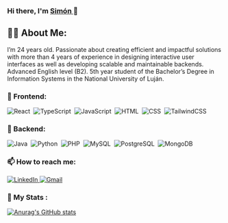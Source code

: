 ### Hi there, I'm <a href="https://github.com/SimonDiLeoGIT"> Simón </a> 👋

## 🙋‍♂️ About Me:

I’m 24 years old. 
Passionate about creating efficient and impactful solutions with more than 4 years of experience in designing interactive user interfaces as well as developing scalable and maintainable backends.
Advanced English level (B2).
5th year student of the Bachelor’s Degree in Information Systems in the National University of Luján.

### 🧰 Frontend:

<div>
  <img src="https://img.shields.io/badge/React-20232A?style=for-the-badge&logo=react&logoColor=61DAFB" title="React" alt="React" />&nbsp;
  <img src="https://img.shields.io/badge/TypeScript-007ACC?style=for-the-badge&logo=typescript&logoColor=white" title="TypeScript" alt="TypeScript"/>&nbsp;
  <img src="https://img.shields.io/badge/JavaScript-20232A?style=for-the-badge&logo=javascript&logoColor=F7DF1E" title="JavaScript" alt="JavaScript"/>&nbsp;
  <img src="https://img.shields.io/badge/HTML5-20232A?style=for-the-badge&logo=html5&logoColor=FDAE15" title="HTML5" alt="HTML"/>&nbsp;
  <img src="https://img.shields.io/badge/CSS3-20232A?style=for-the-badge&logo=css3&logoColor=00ADD3"  title="CSS3" alt="CSS" />&nbsp;
  <img src="https://img.shields.io/badge/Tailwind_CSS-38B2AC?style=for-the-badge&logo=tailwind-css&logoColor=white"  title="CSS3" alt="TailwindCSS" />&nbsp;
</div>

### 🔧 Backend:

<div>
  <img src="https://img.shields.io/badge/Java-ED8B00?style=for-the-badge&logo=openjdk&logoColor=white"  title="Java" alt="Java" />&nbsp;
  <img src="https://img.shields.io/badge/Python-3776AB?style=for-the-badge&logo=python&logoColor=white"  title="Python" alt="Python" />&nbsp;
  <img src="https://img.shields.io/badge/PHP-777BB4?style=for-the-badge&logo=php&logoColor=white"  title="PHP" alt="PHP" />&nbsp;
  <img src="https://img.shields.io/badge/MySQL-00000F?style=for-the-badge&logo=mysql&logoColor=white"  title="MySQL" alt="MySQL" />&nbsp;
  <img src="https://img.shields.io/badge/PostgreSQL-316192?style=for-the-badge&logo=postgresql&logoColor=white"  title="PostgreSQL" alt="PostgreSQL" />&nbsp;
  <img src="https://img.shields.io/badge/MongoDB-4EA94B?style=for-the-badge&logo=mongodb&logoColor=white"  title="MongoDB" alt="MongoDB" />&nbsp;
</div>


### 📫 How to reach me: 

<div>
    <a href="https://www.linkedin.com/in/simondileodev/">
    <img src="https://img.shields.io/badge/LinkedIn-0077B5?style=for-the-badge&logo=linkedin&logoColor=white" alt="LinkedIn"/>
    </a>
    <a href="mailto:simodileo01@gmail.com">
      <img src="https://img.shields.io/badge/Gmail-D14836?style=for-the-badge&logo=gmail&logoColor=white" alt="Gmail"/>
    </a>
</div>



### 📐 My Stats :

[![Anurag's GitHub stats](https://github-readme-stats.vercel.app/api?username=SimonDiLeoGIT)](https://github.com/anuraghazra/github-readme-stats)


<!--
**SimonDiLeoGIT/SimonDiLeoGIT** is a ✨ _special_ ✨ repository because its `README.md` (this file) appears on your GitHub profile.

Here are some ideas to get you started:

- 🔭 I’m currently working on ...
- 🌱 I’m currently learning ...
- 👯 I’m looking to collaborate on ...
- 🤔 I’m looking for help with ...
- 💬 Ask me about ...
- 📫 How to reach me: ...
- 😄 Pronouns: ...
- ⚡ Fun fact: ...
-->
